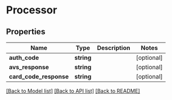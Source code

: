 # Processor

## Properties
Name | Type | Description | Notes
------------ | ------------- | ------------- | -------------
**auth_code** | **string** |  | [optional] 
**avs_response** | **string** |  | [optional] 
**card_code_response** | **string** |  | [optional] 

[[Back to Model list]](../README.md#documentation-for-models) [[Back to API list]](../README.md#documentation-for-api-endpoints) [[Back to README]](../README.md)


